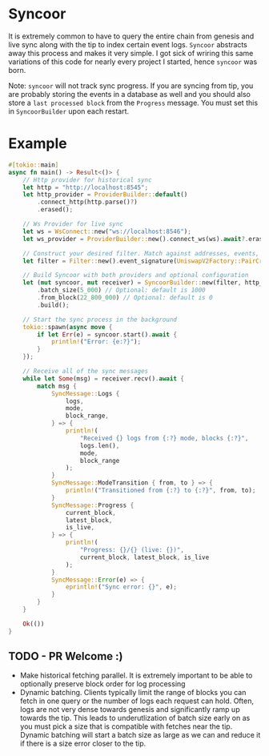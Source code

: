 # Syncoor

It is extremely common to have to query the entire chain from genesis and live sync along with the tip to index certain event logs. `Syncoor` abstracts away this process and makes it very simple. I got sick of wriring this same variations of this code for nearly every project I started, hence `syncoor` was born. 

Note: `syncoor` will not track sync progress. If you are syncing from tip, you are probably storing the events in a database as well and you should also store a `last processed block` from the `Progress` message. You must set this in `SyncoorBuilder` upon each restart. 

# Example

```rust
#[tokio::main]
async fn main() -> Result<()> {
    // Http provider for historical sync
    let http = "http://localhost:8545";
    let http_provider = ProviderBuilder::default()
        .connect_http(http.parse()?)
        .erased();

    // Ws Provider for live sync
    let ws = WsConnect::new("ws://localhost:8546");
    let ws_provider = ProviderBuilder::new().connect_ws(ws).await?.erased();

    // Construct your desired filter. Match against addresses, events, etc...
    let filter = Filter::new().event_signature(UniswapV2Factory::PairCreated::SIGNATURE_HASH);

    // Build Syncoor with both providers and optional configuration
    let (mut syncoor, mut receiver) = SyncoorBuilder::new(filter, http_provider, ws_provider)
        .batch_size(5_000) // Optional: default is 1000
        .from_block(22_800_000) // Optional: default is 0
        .build();

    // Start the sync process in the background
    tokio::spawn(async move {
        if let Err(e) = syncoor.start().await {
            println!("Error: {e:?}");
        }
    });

    // Receive all of the sync messages
    while let Some(msg) = receiver.recv().await {
        match msg {
            SyncMessage::Logs {
                logs,
                mode,
                block_range,
            } => {
                println!(
                    "Received {} logs from {:?} mode, blocks {:?}",
                    logs.len(),
                    mode,
                    block_range
                );
            }
            SyncMessage::ModeTransition { from, to } => {
                println!("Transitioned from {:?} to {:?}", from, to);
            }
            SyncMessage::Progress {
                current_block,
                latest_block,
                is_live,
            } => {
                println!(
                    "Progress: {}/{} (live: {})",
                    current_block, latest_block, is_live
                );
            }
            SyncMessage::Error(e) => {
                eprintln!("Sync error: {}", e);
            }
        }
    }

    Ok(())
}

```


## TODO - PR Welcome :)
- Make historical fetching parallel. It is extremely important to be able to optionally preserve block order for log processing
- Dynamic batching. Clients typically limit the range of blocks you can fetch in one query or the number of logs each request can hold. Often, logs are not very dense towards genesis and significantly ramp up towards the tip. This leads to underutlization of batch size early on as you must pick a size that is compatible with fetches near the tip. Dynamic batching will start a batch size as large as we can and reduce it if there is a size error closer to the tip. 
